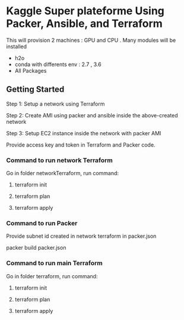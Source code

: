 # Kaggle Super plateforme Using Packer, Ansible, and Terraform

This will provision 2 machines : GPU and CPU .
Many modules will be installed
* h2o
* conda with differents env : 2.7 , 3.6
* All Packages

## Getting Started

Step 1: Setup a network using Terraform

Step 2: Create AMI using packer and ansible inside the above-created network

Step 3: Setup EC2 instance inside the network with packer AMI

Provide access key and token in Terraform and Packer code.

### Command to run network Terraform

Go in folder networkTerraform, run command:

1. terraform init

2. terraform plan

3. terraform apply

### Command to run Packer

Provide subnet id created in network terraform in packer.json

packer build packer.json

### Command to run main Terraform

Go in folder terraform, run command:

1. terraform init

2. terraform plan

3. terraform apply
